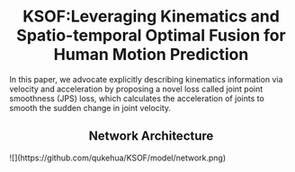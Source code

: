 <div style="text-align: center;">
  <h1>KSOF:Leveraging Kinematics and Spatio-temporal Optimal Fusion for Human Motion Prediction</h1>
</div>
In this paper, we advocate explicitly describing kinematics information via velocity and acceleration by proposing a novel loss called joint point smoothness (JPS) loss, which calculates the acceleration of joints to smooth the sudden change in joint velocity.
<div style="text-align: center;">
  <h2>Network Architecture</h2>
</div>
![](https://github.com/qukehua/KSOF/model/network.png)
